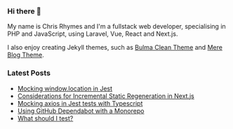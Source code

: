 ### Hi there 👋

My name is Chris Rhymes and I'm a fullstack web developer, specialising in PHP and JavaScript, using Laravel, Vue, React and Next.js.

I also enjoy creating Jekyll themes, such as [Bulma Clean Theme](https://github.com/chrisrhymes/bulma-clean-theme) and [Mere Blog Theme](https://github.com/chrisrhymes/mere-blog-theme). 

<!--
**chrisrhymes/chrisrhymes** is a ✨ _special_ ✨ repository because its `README.md` (this file) appears on your GitHub profile.

Here are some ideas to get you started:

- 🔭 I’m currently working on ...
- 🌱 I’m currently learning ...
- 👯 I’m looking to collaborate on ...
- 🤔 I’m looking for help with ...
- 💬 Ask me about ...
- 📫 How to reach me: ...
- 😄 Pronouns: ...
- ⚡ Fun fact: ...
-->

### Latest Posts

<!--START_SECTION:feed-->
* [Mocking window.location in Jest](https:&#x2F;&#x2F;www.csrhymes.com&#x2F;2022&#x2F;06&#x2F;18&#x2F;mocking-window-location-in-jest.html)
* [Considerations for Incremental Static Regeneration in Next.js](https:&#x2F;&#x2F;www.csrhymes.com&#x2F;2022&#x2F;05&#x2F;18&#x2F;considerations-for-incremental-static-regeneration.html)
* [Mocking axios in Jest tests with Typescript](https:&#x2F;&#x2F;www.csrhymes.com&#x2F;2022&#x2F;03&#x2F;09&#x2F;mocking-axios-with-jest-and-typescript.html)
* [Using GitHub Dependabot with a Monorepo](https:&#x2F;&#x2F;www.csrhymes.com&#x2F;2022&#x2F;03&#x2F;03&#x2F;using-github-dependabot-with-a-monorepo.html)
* [What should I test?](https:&#x2F;&#x2F;www.csrhymes.com&#x2F;2021&#x2F;12&#x2F;18&#x2F;what-hould-i-test.html)
<!--END_SECTION:feed-->